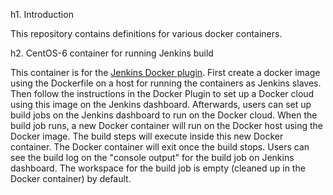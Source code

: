 h1. Introduction

This repository contains definitions for various docker containers.

h2. CentOS-6 container for running Jenkins build 

This container is for the [Jenkins Docker plugin](https://wiki.jenkins-ci.org/display/JENKINS/Docker+Plugin). 
First create a docker image using the Dockerfile on a host for running the containers as Jenkins slaves. 
Then follow the instructions in the Docker Plugin to set up a Docker cloud using this image on the Jenkins dashboard. 
Afterwards, users can set up build jobs on the Jenkins dashboard to run on the Docker cloud. 
When the build job runs, a new Docker container will run on the Docker host using the Docker image. The build steps will execute inside this new Docker container. 
The Docker container will exit once the build stops. Users can see the build log on the "console output" for the build job on Jenkins dashboard. 
The workspace for the build job is empty (cleaned up in the Docker container) by default.

